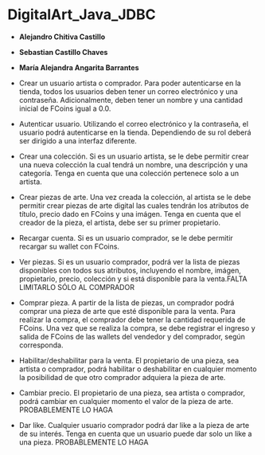 # DigitalArt_Java_JDBC
* **Alejandro Chitiva Castillo**
* **Sebastian Castillo Chaves**
* **María Alejandra Angarita Barrantes**

* Crear un usuario artista o comprador. Para poder autenticarse en la tienda, todos los usuarios deben tener un correo electrónico y una contraseña. Adicionalmente, deben tener un nombre y una cantidad inicial de FCoins igual a 0.0.

* Autenticar usuario. Utilizando el correo electrónico y la contraseña, el usuario podrá autenticarse en la tienda. Dependiendo de su rol deberá ser dirigido a una interfaz diferente.

* Crear una colección. Si es un usuario artista, se le debe permitir crear una nueva colección la cual tendrá un nombre, una descripción y una categoría. Tenga en cuenta que una colección pertenece solo a un artista. 

* Crear piezas de arte. Una vez creada la colección, al artista se le debe permitir crear piezas de arte digital las cuales tendrán los atributos de título, precio dado en FCoins y una imágen. Tenga en cuenta que el creador de la pieza, el artista, debe ser su primer propietario.

* Recargar cuenta. Si es un usuario comprador, se le debe permitir recargar su wallet con FCoins.

* Ver piezas. Si es un usuario comprador, podrá ver la lista de piezas disponibles con todos sus atributos, incluyendo el nombre, imágen, propietario, precio, colección y si está disponible para la venta.FALTA LIMITARLO SÓLO AL COMPRADOR

* Comprar pieza. A partir de la lista de piezas, un comprador podrá comprar una pieza de arte que esté disponible para la venta. Para realizar la compra, el comprador debe tener la cantidad requerida de FCoins. Una vez que se realiza la compra, se debe registrar el ingreso y salida de FCoins de las wallets del vendedor y del comprador, según corresponda. 

* Habilitar/deshabilitar para la venta. El propietario de una pieza, sea artista o comprador, podrá habilitar o deshabilitar en cualquier momento la posibilidad de que otro comprador adquiera la pieza de arte.

* Cambiar precio. El propietario de una pieza, sea artista o comprador, podrá cambiar en cualquier momento el valor de la pieza de arte. PROBABLEMENTE LO HAGA

* Dar like. Cualquier usuario comprador podrá dar like a la pieza de arte de su interés. Tenga en cuenta que un usuario puede dar solo un like a una pieza. PROBABLEMENTE LO HAGA


